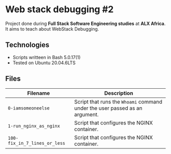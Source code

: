 # Web stack debugging #2
Project done during **Full Stack Software Engineering studies** at **ALX Africa**. It aims to teach about WebStack Debugging.
## Technologies
* Scripts writteen in Bash 5.0.17(1)
* Tested on Ubuntu 20.04.6LTS
## Files
| Filename | Description |
|--------|----------|
| `0-iamsomeoneelse` | Script that runs the `Whoami` command under the user passed as an argument. |
| `1-run_nginx_as_nginx` | Script that configures the NGINX container. |
| `100-fix_in_7_lines_or_less` | Script that configures the NGINX container. |
